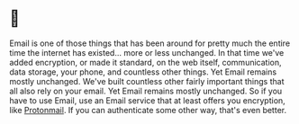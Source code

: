 # 📧  
Email is one of those things that has been around for pretty much the entire time the internet has existed... more or less unchanged. In that time we've added encryption, or made it standard, on the web itself, communication, data storage, your phone, and countless other things. Yet Email remains mostly unchanged. We've built countless other fairly important things that all also rely on your email. Yet Email remains mostly unchanged. So if you have to use Email, use an Email service that at least offers you encryption, like [Protonmail](https://protonmail.com/). If you can authenticate some other way, that's even better.
